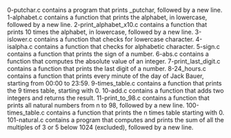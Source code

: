 0-putchar.c contains a program that prints _putchar, followed by a new line.
1-alphabet.c contains a function that prints the alphabet, in lowercase, followed by a new line.
2-print_alphabet_x10.c contains  a function that prints 10 times the alphabet, in lowercase, followed by a new line.
3-islower.c contains a function that checks for lowercase character.
4-isalpha.c contains  a function that checks for alphabetic character.
5-sign.c contains a function that prints the sign of a number.
6-abs.c contains a function that computes the absolute value of an integer.
7-print_last_digit.c   contains a function that prints the last digit of a number.
8-24_hours.c contains  a function that prints every minute of the day of Jack Bauer, starting from 00:00 to 23:59.
9-times_table.c contains a function that prints the 9 times table, starting with 0.
10-add.c contains a function that adds two integers and returns the result.
11-print_to_98.c contains  a function that prints all natural numbers from n to 98, followed by a new line.
100-times_table.c contains a function that prints the n times table starting with 0.
101-natural.c contains a program that computes and prints the sum of all the multiples of 3 or 5 below 1024 (excluded), followed by a new line.
